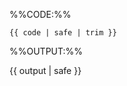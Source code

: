 <!-- This boilerplate shows Markbind code and the rendered output of that code -->
<!-- Supports 4 variables. -->
<!-- `code` - The MarkBind code content in this variable will appear in a code block containing the code, -->
<!-- `output` - rendered output in the output box. -->
<!-- `highlightStyle` (optional) - Defines the syntax coloring for the code block-->
<!-- `heading` (optional) - Heading of the code block-->

%%CODE:%%
<div class="indented">

```{{ highlightStyle | safe }}{ {% if heading %}heading="{{heading}}"{% endif %}}
{{ code | safe | trim }}
```
</div>

%%OUTPUT:%%
<div class="indented">

<box border-left-color="grey" background-color="white">

{{ output | safe }}
</box>
</div>
